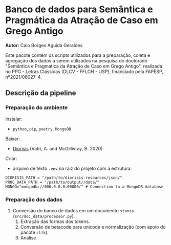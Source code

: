 # Banco de dados para Semântica e Pragmática da Atração de Caso em Grego Antigo

**Autor:** Caio Borges Aguida Geraldes

Este pacote contém os scripts utilizados para a preparação, coleta e agregação dos dados a serem utilizados na pesquisa de doutorado "Semântica e Pragmática da Atração de Caso em Grego Antigo", realizada no PPG - Letras Clássicas (DLCV - FFLCH - USP), financiado pela FAPESP, nº2021/06027-4.


## Descrição da pipeline

### Preparação do ambiente

Instalar:
- `python`, `pip`, `poetry`, `MongoDB`

Baixar:
- [Diorisis](https://www.crs.rm.it/diorisissearch/) (Vatri, A. and McGillivray, B. 2020)

Criar:
- arquivo de texto `.env` na raiz do projeto com a estrutura:

```{bash}
DIORISIS_PATH = "/path/to/diorisis-resources/json/"
PROC_DATA_PATH = "/path/to/output//data/"
MONGO="mongodb://000.0.0.0:00000/" # Connection to a MongoDB database
```


### Preparação dos dados

1. Conversão do banco de dados  em um documento `stanza` (`src/doc_data/processor.py`). 
    1. Extração das formas dos tokens.
    2. Conversão de betacode para unicode e normalização (com apoio do pacote `cltk`).
    3. Análise
